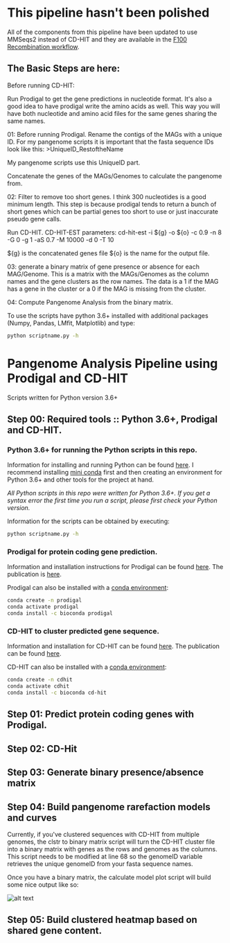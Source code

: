 # This pipeline hasn't been polished

All of the components from this pipeline have been updated to use MMSeqs2 instead of CD-HIT and they are available in the [F100 Recombination workflow](https://github.com/rotheconrad/F100_Prok_Recombination).
## The Basic Steps are here:

Before running CD-HIT:

Run Prodigal to get the gene predictions in nucleotide format. It's also a good idea to have prodigal write the amino acids as well. This way you will have both nucleotide and amino acid files for the same genes sharing the same names.

01: Before running Prodigal. Rename the contigs of the MAGs with a unique ID. For my pangenome scripts it is important that the fasta sequence IDs look like this: >UniqueID_RestoftheName

My pangenome scripts use this UniqueID part.

Concatenate the genes of the MAGs/Genomes to calculate the pangenome from.

02: Filter to remove too short genes. I think 300 nucleotides is a good minimum length. This step is because prodigal tends to return a bunch of short genes which can be partial genes too short to use or just inaccurate pseudo gene calls.

Run CD-HIT.
CD-HIT-EST parameters:
cd-hit-est -i ${g} -o ${o} -c 0.9 -n 8 -G 0 -g 1 -aS 0.7 -M 10000 -d 0 -T 10

${g} is the concatenated genes file
${o} is the name for the output file.

03: generate a binary matrix of gene presence or absence for each MAG/Genome. This is a matrix with the MAGs/Genomes as the column names and the gene clusters as the row names. The data is a 1 if the MAG has a gene in the cluster or a 0 if the MAG is missing from the cluster.

04: Compute Pangenome Analysis from the binary matrix.

To use the scripts have python 3.6+ installed with additional packages 
(Numpy, Pandas, LMfit, Matplotlib) and type:

```bash
python scriptname.py -h
```

# Pangenome Analysis Pipeline using Prodigal and CD-HIT

Scripts written for Python version 3.6+


## Step 00: Required tools :: Python 3.6+, Prodigal and CD-HIT.

### Python 3.6+ for running the Python scripts in this repo.

Information for installing and running Python can be found [here](https://www.python.org/). I recommend installing [mini conda](https://docs.conda.io/en/latest/miniconda.html) first and then creating an environment for Python 3.6+ and other tools for the project at hand.

*All Python scripts in this repo were written for Python 3.6+. If you get a syntax error the first time you run a script, please first check your Python version.*

Information for the scripts can be obtained by executing:

```bash
python scriptname.py -h
```

### Prodigal for protein coding gene prediction.
 
Information and installation instructions for Prodigal can be found [here](https://github.com/hyattpd/Prodigal). The publication is [here](https://www.ncbi.nlm.nih.gov/pmc/articles/PMC2848648/).

Prodigal can also be installed with a [conda environment](https://docs.conda.io/projects/conda/en/latest/user-guide/tasks/manage-environments.html):

```bash
conda create -n prodigal
conda activate prodigal
conda install -c bioconda prodigal
```

### CD-HIT to cluster predicted gene sequence.

Information and installation for CD-HIT can be found [here](https://github.com/weizhongli/cdhit/wiki/3.-User's-Guide). The publication can be found [here](https://academic.oup.com/bioinformatics/article/22/13/1658/194225).

CD-HIT can also be installed with a [conda environment](https://docs.conda.io/projects/conda/en/latest/user-guide/tasks/manage-environments.html):

```bash
conda create -n cdhit
conda activate cdhit
conda install -c bioconda cd-hit
```

## Step 01: Predict protein coding genes with Prodigal.

## Step 02: CD-Hit

## Step 03: Generate binary presence/absence matrix

## Step 04: Build pangenome rarefaction models and curves

Currently, if you've clustered sequences with CD-HIT from multiple genomes, the clstr to binary matrix script will turn the CD-HIT cluster file into a binary matrix with genes as the rows and genomes as the columns. This script needs to be modified at line 68 so the genomeID variable retrieves the unique genomeID from your fasta sequence names.

Once you have a binary matrix, the calculate model plot script will build some nice output like so:

![alt text](Example_Plot.png "Example Pangenome Curve plot.")

## Step 05: Build clustered heatmap based on shared gene content.
